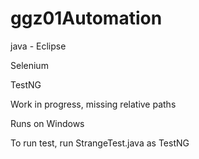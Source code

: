 # ggz01Automation

java - Eclipse

Selenium

TestNG

Work in progress, missing relative paths

Runs on Windows

To run test, run StrangeTest.java as TestNG

